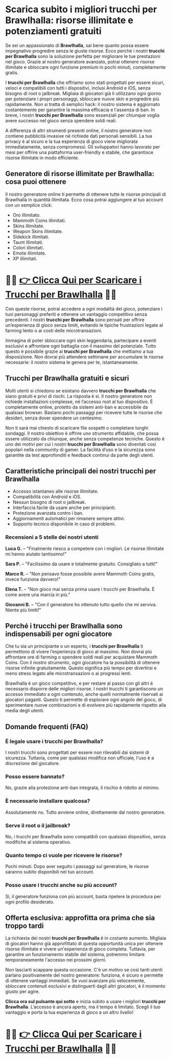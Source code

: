 <h1>Scarica subito i migliori trucchi per Brawlhalla: risorse illimitate e potenziamenti gratuiti</h1>

<p>Se sei un appassionato di <strong>Brawlhalla</strong>, sai bene quanto possa essere impegnativo progredire senza le giuste risorse. Ecco perché i nostri <strong>trucchi per Brawlhalla</strong> sono la soluzione perfetta per migliorare le tue prestazioni nel gioco. Grazie al nostro generatore avanzato, potrai ottenere risorse illimitate e sbloccare ogni funzione premium in pochi minuti, completamente gratis.</p>

<p>I <strong>trucchi per Brawlhalla</strong> che offriamo sono stati progettati per essere sicuri, veloci e compatibili con tutti i dispositivi, inclusi Android e iOS, senza bisogno di root o jailbreak. Migliaia di giocatori già li utilizzano ogni giorno per potenziare i propri personaggi, sbloccare nuove skin e progredire più rapidamente. Non si tratta di semplici hack: il nostro sistema è aggiornato costantemente per garantire la massima efficacia e l'assenza di ban. In breve, i nostri <strong>trucchi per Brawlhalla</strong> sono essenziali per chiunque voglia avere successo nel gioco senza spendere soldi reali.</p>

<p>A differenza di altri strumenti presenti online, il nostro generatore non contiene pubblicità invasive né richiede dati personali sensibili. La tua privacy è al sicuro e la tua esperienza di gioco viene migliorata immediatamente, senza compromessi. Gli sviluppatori hanno lavorato per mesi per offrire una piattaforma user-friendly e stabile, che garantisce risorse illimitate in modo efficiente.</p>

<h2>Generatore di risorse illimitate per Brawlhalla: cosa puoi ottenere</h2>

<p>Il nostro generatore online ti permette di ottenere tutte le risorse principali di Brawlhalla in quantità illimitata. Ecco cosa potrai aggiungere al tuo account con un semplice click:</p>

<ul>
  <li>Oro illimitato.</li>
  <li>Mammoth Coins illimitati.</li>
  <li>Skins illimitate.</li>
  <li>Weapon Skins illimitate.</li>
  <li>Sidekick illimitati.</li>
  <li>Taunt illimitati.</li>
  <li>Colori illimitati.</li>
  <li>Emote illimitate.</li>
  <li>XP illimitati.</li>
</ul>

# 🔴🔴 **[👉 Clicca Qui per Scaricare i Trucchi per Brawlhalla](https://rebrand.ly/PixelPioneer)** 🔴🔴

<p>Con queste risorse, potrai accedere a ogni modalità del gioco, potenziare i tuoi personaggi preferiti e ottenere un vantaggio competitivo senza precedenti. I nostri <strong>trucchi per Brawlhalla</strong> sono pensati per offrire un’esperienza di gioco senza limiti, evitando le tipiche frustrazioni legate al farming lento o ai costi delle microtransazioni.</p>

<p>Immagina di poter sbloccare ogni skin leggendaria, partecipare a eventi esclusivi e affrontare ogni battaglia con il massimo del potenziale. Tutto questo è possibile grazie ai <strong>trucchi per Brawlhalla</strong> che mettiamo a tua disposizione. Non dovrai più attendere settimane per accumulare le risorse necessarie: il nostro sistema le genera per te, istantaneamente.</p>

<h2>Trucchi per Brawlhalla gratuiti e sicuri</h2>

<p>Molti utenti si chiedono se esistano davvero <strong>trucchi per Brawlhalla</strong> che siano gratuiti e privi di rischi. La risposta è sì. Il nostro generatore non richiede installazioni complesse, né l’accesso root al tuo dispositivo. È completamente online, protetto da sistemi anti-ban e accessibile da qualsiasi browser. Bastano pochi passaggi per ricevere tutte le risorse che desideri, senza dover spendere un centesimo.</p>

<p>Non ti sarà mai chiesto di scaricare file sospetti o completare lunghi sondaggi. Il nostro obiettivo è offrire uno strumento affidabile, che possa essere utilizzato da chiunque, anche senza competenze tecniche. Questo è uno dei motivi per cui i nostri <strong>trucchi per Brawlhalla</strong> sono diventati così popolari nella community di gamer. La facilità d’uso e la sicurezza sono garantite da test approfonditi e feedback continui da parte degli utenti.</p>

<h2>Caratteristiche principali dei nostri trucchi per Brawlhalla</h2>

<ul>
  <li>Accesso istantaneo alle risorse illimitate.</li>
  <li>Compatibilità con Android e iOS.</li>
  <li>Nessun bisogno di root o jailbreak.</li>
  <li>Interfaccia facile da usare anche per principianti.</li>
  <li>Protezione avanzata contro i ban.</li>
  <li>Aggiornamenti automatici per rimanere sempre attivi.</li>
  <li>Supporto tecnico disponibile in caso di problemi.</li>
</ul>

<h3>Recensioni a 5 stelle dei nostri utenti</h3>

<p><strong>Luca G.</strong> – "Finalmente riesco a competere con i migliori. Le risorse illimitate mi hanno aiutato tantissimo!"</p>
<p><strong>Sara P.</strong> – "Facilissimo da usare e totalmente gratuito. Consigliato a tutti!"</p>
<p><strong>Marco R.</strong> – "Non pensavo fosse possibile avere Mammoth Coins gratis, invece funziona davvero!"</p>
<p><strong>Elena T.</strong> – "Non gioco mai senza prima usare i trucchi per Brawlhalla. È come avere una marcia in più."</p>
<p><strong>Giovanni B.</strong> – "Con il generatore ho ottenuto tutto quello che mi serviva. Niente più limiti!"</p>

<h2>Perché i trucchi per Brawlhalla sono indispensabili per ogni giocatore</h2>

<p>Che tu sia un principiante o un esperto, i <strong>trucchi per Brawlhalla</strong> ti permettono di vivere l’esperienza di gioco al massimo. Non dovrai più affrontare ore di farming o spendere soldi reali per acquistare Mammoth Coins. Con il nostro strumento, ogni giocatore ha la possibilità di ottenere risorse infinite gratuitamente. Questo significa più tempo per divertirsi e meno stress legato alle microtransazioni o ai progressi lenti.</p>

<p>Brawlhalla è un gioco competitivo, e per restare al passo con gli altri è necessario disporre delle migliori risorse. I nostri trucchi ti garantiscono un accesso immediato a ogni contenuto, anche quelli normalmente riservati ai giocatori paganti. Questo ti permette di esplorare ogni angolo del gioco, di sperimentare nuove combinazioni e di evolvere più rapidamente rispetto alla media degli utenti.</p>

<h2>Domande frequenti (FAQ)</h2>

<h3>È legale usare i trucchi per Brawlhalla?</h3>
<p>I nostri trucchi sono progettati per essere non rilevabili dai sistemi di sicurezza. Tuttavia, come per qualsiasi modifica non ufficiale, l'uso è a discrezione del giocatore.</p>

<h3>Posso essere bannato?</h3>
<p>No, grazie alla protezione anti-ban integrata, il rischio è ridotto al minimo.</p>

<h3>È necessario installare qualcosa?</h3>
<p>Assolutamente no. Tutto avviene online, direttamente dal nostro generatore.</p>

<h3>Serve il root o il jailbreak?</h3>
<p>No, i trucchi per Brawlhalla sono compatibili con qualsiasi dispositivo, senza modifiche al sistema operativo.</p>

<h3>Quanto tempo ci vuole per ricevere le risorse?</h3>
<p>Pochi minuti. Dopo aver seguito i passaggi sul generatore, le risorse saranno subito disponibili nel tuo account.</p>

<h3>Posso usare i trucchi anche su più account?</h3>
<p>Sì, il generatore funziona con più account, basta ripetere la procedura per ogni profilo desiderato.</p>

<h2>Offerta esclusiva: approfitta ora prima che sia troppo tardi</h2>

<p>La richiesta dei nostri <strong>trucchi per Brawlhalla</strong> è in costante aumento. Migliaia di giocatori hanno già approfittato di questa opportunità unica per ottenere risorse illimitate e vivere un'esperienza di gioco completa. Tuttavia, per garantire un funzionamento stabile del sistema, potremmo limitare temporaneamente l'accesso nei prossimi giorni.</p>

<p>Non lasciarti scappare questa occasione. C'è un motivo se così tanti utenti parlano positivamente del nostro generatore: funziona, è sicuro e permette di ottenere vantaggi immediati. Se vuoi avanzare più velocemente, sbloccare contenuti esclusivi e distinguerti dagli altri giocatori, è il momento giusto per agire.</p>

<p><strong>Clicca ora sul pulsante qui sotto</strong> e inizia subito a usare i migliori <strong>trucchi per Brawlhalla</strong>. L’accesso è ancora aperto, ma il tempo è limitato. Scegli il tuo vantaggio e porta la tua esperienza di gioco a un altro livello!</p>

# 🔴🔴 **[👉 Clicca Qui per Scaricare i Trucchi per Brawlhalla](https://rebrand.ly/PixelPioneer)** 🔴🔴
